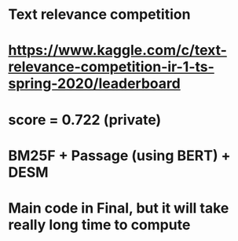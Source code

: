 # Text relevance competition

# https://www.kaggle.com/c/text-relevance-competition-ir-1-ts-spring-2020/leaderboard

# score = 0.722  (private)

# BM25F + Passage (using BERT) + DESM

# Main code in Final, but it will take really long time to compute
